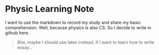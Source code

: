 # Physic Learning Note

I want to use the markdown to record my study and  share my basic comprehension. Well, because physics is also CS. So I decide to write in github  here.
> Btw, maybe I should use latex instead, if I want to learn how to write essay...
